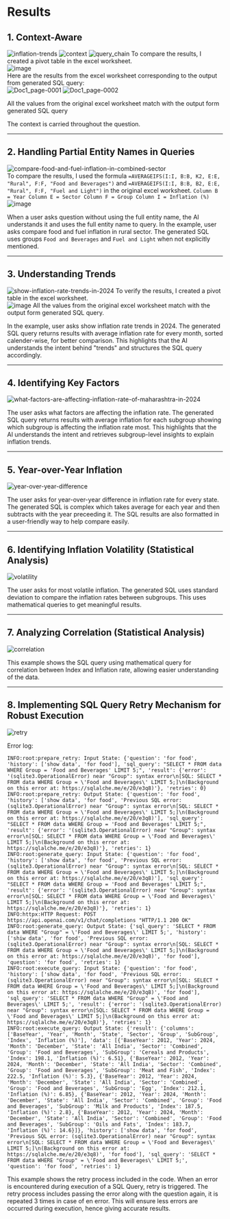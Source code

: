 # Results

## 1. Context-Aware
![inflation-trends](https://github.com/user-attachments/assets/8a4bffeb-0c84-4ab8-b5e8-0c834d2a8227)
![context](https://github.com/user-attachments/assets/bf52a27b-d47f-4d13-99b3-054d5a805023)
![query_chain](https://github.com/user-attachments/assets/551275e7-b5db-435b-a16d-7db977761d9f)
To compare the results, I created a pivot table in the excel worksheet. <br>
![image](https://github.com/user-attachments/assets/d76126be-3c11-4c4c-8eee-a84bedf6a8f5) <br>
Here are the results from the excel worksheet corresponding to the output from generated SQL query:  
![Doc1_page-0001](https://github.com/user-attachments/assets/5a512059-04b4-4be3-862e-a2b81cbdd117)
![Doc1_page-0002](https://github.com/user-attachments/assets/5e48496e-62e0-4477-b6f0-e0d6492ae0da)

All the values from the original excel worksheet match with the output form generated SQL query

The context is carried throughout the question.

---
## 2. Handling Partial Entity Names in Queries
![compare-food-and-fuel-inflation-in-combined-sector](https://github.com/user-attachments/assets/a169d218-6267-447a-8fd0-9690396db3e0) <br>
To compare the results, I used the formula `=AVERAGEIFS(I:I, B:B, K2, E:E, "Rural", F:F, "Food and Beverages")` and `=AVERAGEIFS(I:I, B:B, B2, E:E, "Rural", F:F, "Fuel and Light")` in the original excel worksheet. 
`Column B = Year
Column E = Sector
Column F = Group
Column I = Inflation (%)` <br>
![image](https://github.com/user-attachments/assets/c1efdf2a-6cdc-4dad-828d-9e74065ddb0e)

When a user asks question without using the full entity name, the AI understands it and uses the full entity name to query. In the example, user asks compare food and fuel inflation in rural sector. The generated SQL uses groups `Food and Beverages` and `Fuel and Light` when not explicitly mentioned.

---
## 3. Understanding Trends
![show-inflation-rate-trends-in-2024](https://github.com/user-attachments/assets/948ddd80-b403-45e5-ab08-19f3daa3e2d6)
To verify the results, I created a pivot table in the excel worksheet. <br>
![image](https://github.com/user-attachments/assets/7185169d-4303-46e5-936e-17cc83e6ee9b)
All the values from the original excel worksheet match with the output form generated SQL query.

In the example, user asks show inflation rate trends in 2024. The generated SQL query returns results with average inflation rate for every month, sorted calender-wise, for better comparison. This highlights that the AI understands the intent behind "trends" and structures the SQL query accordingly.

---
## 4. Identifying Key Factors
![what-factors-are-affecting-inflation-rate-of-maharashtra-in-2024](https://github.com/user-attachments/assets/b3cfeb75-347e-4a58-aeec-b5323254e840)

The user asks what factors are affecting the inflation rate. The generated SQL query returns results with average inflation for each subgroup showing which subgroup is affecting the inflation rate most. This highlights that the AI understands the intent and retrieves subgroup-level insights to explain inflation trends.

---
## 5. Year-over-Year Inflation
![year-over-year-difference](https://github.com/user-attachments/assets/4d547650-4e32-4336-a82d-294e668ab6e3)

The user asks for year-over-year difference in inflation rate for every state. The generated SQL is complex which takes average for each year and then subtracts with the year preceeding it. The SQL results are also formatted in a user-friendly way to help compare easily.

---
## 6. Identifying Inflation Volatility (Statistical Analysis)
![volatility](https://github.com/user-attachments/assets/86686eae-a7ad-4e5a-9667-05046a51eafd)

The user asks for most volatile inflation. The generated SQL uses standard deviation to compare the inflation rates between subgroups. This uses mathematical queries to get meaningful results.

---
## 7. Analyzing Correlation (Statistical Analysis)
![correlation](https://github.com/user-attachments/assets/a9202c3c-c699-4c2d-8568-d4ff84ca9296)

This example shows the SQL query using mathematical query for correlation between Index and Inflation rate, allowing easier understanding of the data.

---
## 8. Implementing SQL Query Retry Mechanism for Robust Execution
![retry](https://github.com/user-attachments/assets/b0a96e4d-838f-485b-bef6-0c234ec1c3d2)

Error log:
```
INFO:root:prepare_retry: Input State: {'question': 'for food', 'history': ['show data', 'for food'], 'sql_query': "SELECT * FROM data WHERE Group = 'Food and Beverages' LIMIT 5;", 'result': {'error': '(sqlite3.OperationalError) near "Group": syntax error\n[SQL: SELECT * FROM data WHERE Group = \'Food and Beverages\' LIMIT 5;]\n(Background on this error at: https://sqlalche.me/e/20/e3q8)'}, 'retries': 0}
INFO:root:prepare_retry: Output State: {'question': 'for food', 'history': ['show data', 'for food', 'Previous SQL error: (sqlite3.OperationalError) near "Group": syntax error\n[SQL: SELECT * FROM data WHERE Group = \'Food and Beverages\' LIMIT 5;]\n(Background on this error at: https://sqlalche.me/e/20/e3q8)'], 'sql_query': "SELECT * FROM data WHERE Group = 'Food and Beverages' LIMIT 5;", 'result': {'error': '(sqlite3.OperationalError) near "Group": syntax error\n[SQL: SELECT * FROM data WHERE Group = \'Food and Beverages\' LIMIT 5;]\n(Background on this error at: https://sqlalche.me/e/20/e3q8)'}, 'retries': 1}
INFO:root:generate_query: Input State: {'question': 'for food', 'history': ['show data', 'for food', 'Previous SQL error: (sqlite3.OperationalError) near "Group": syntax error\n[SQL: SELECT * FROM data WHERE Group = \'Food and Beverages\' LIMIT 5;]\n(Background on this error at: https://sqlalche.me/e/20/e3q8)'], 'sql_query': "SELECT * FROM data WHERE Group = 'Food and Beverages' LIMIT 5;", 'result': {'error': '(sqlite3.OperationalError) near "Group": syntax error\n[SQL: SELECT * FROM data WHERE Group = \'Food and Beverages\' LIMIT 5;]\n(Background on this error at: https://sqlalche.me/e/20/e3q8)'}, 'retries': 1}
INFO:httpx:HTTP Request: POST https://api.openai.com/v1/chat/completions "HTTP/1.1 200 OK"
INFO:root:generate_query: Output State: {'sql_query': 'SELECT * FROM data WHERE "Group" = \'Food and Beverages\' LIMIT 5;', 'history': ['shiw data', 'for food', 'Previous SQL error: (sqlite3.OperationalError) near "Group": syntax error\n[SQL: SELECT * FROM data WHERE Group = \'Food and Beverages\' LIMIT 5;]\n(Background on this error at: https://sqlalche.me/e/20/e3q8)', 'for food'], 'question': 'for food', 'retries': 1}
INFO:root:execute_query: Input State: {'question': 'for food', 'history': ['show data', 'for food', 'Previous SQL error: (sqlite3.OperationalError) near "Group": syntax error\n[SQL: SELECT * FROM data WHERE Group = \'Food and Beverages\' LIMIT 5;]\n(Background on this error at: https://sqlalche.me/e/20/e3q8)', 'for food'], 'sql_query': 'SELECT * FROM data WHERE "Group" = \'Food and Beverages\' LIMIT 5;', 'result': {'error': '(sqlite3.OperationalError) near "Group": syntax error\n[SQL: SELECT * FROM data WHERE Group = \'Food and Beverages\' LIMIT 5;]\n(Background on this error at: https://sqlalche.me/e/20/e3q8)'}, 'retries': 1}
INFO:root:execute_query: Output State: {'result': {'columns': ['BaseYear', 'Year', 'Month', 'State', 'Sector', 'Group', 'SubGroup', 'Index', 'Inflation (%)'], 'data': [{'BaseYear': 2012, 'Year': 2024, 'Month': 'December', 'State': 'All India', 'Sector': 'Combined', 'Group': 'Food and Beverages', 'SubGroup': 'Cereals and Products', 'Index': 198.1, 'Inflation (%)': 6.51}, {'BaseYear': 2012, 'Year': 2024, 'Month': 'December', 'State': 'All India', 'Sector': 'Combined', 'Group': 'Food and Beverages', 'SubGroup': 'Meat and Fish', 'Index': 222.5, 'Inflation (%)': 5.3}, {'BaseYear': 2012, 'Year': 2024, 'Month': 'December', 'State': 'All India', 'Sector': 'Combined', 'Group': 'Food and Beverages', 'SubGroup': 'Egg', 'Index': 212.1, 'Inflation (%)': 6.85}, {'BaseYear': 2012, 'Year': 2024, 'Month': 'December', 'State': 'All India', 'Sector': 'Combined', 'Group': 'Food and Beverages', 'SubGroup': 'Milk and Products', 'Index': 187.5, 'Inflation (%)': 2.8}, {'BaseYear': 2012, 'Year': 2024, 'Month': 'December', 'State': 'All India', 'Sector': 'Combined', 'Group': 'Food and Beverages', 'SubGroup': 'Oils and Fats', 'Index': 183.7, 'Inflation (%)': 14.6}]}, 'history': ['show data', 'for food', 'Previous SQL error: (sqlite3.OperationalError) near "Group": syntax error\n[SQL: SELECT * FROM data WHERE Group = \'Food and Beverages\' LIMIT 5;]\n(Background on this error at: https://sqlalche.me/e/20/e3q8)', 'for food'], 'sql_query': 'SELECT * FROM data WHERE "Group" = \'Food and Beverages\' LIMIT 5;', 'question': 'for food', 'retries': 1}
```
This example shows the retry process included in the code. When an error is encountered during execution of a SQL Query, retry is triggered. The retry process includes passing the error along with the question again, it is repeated 3 times in case of en error. This will ensure less errors are occurred during execution, hence giving accurate results.
